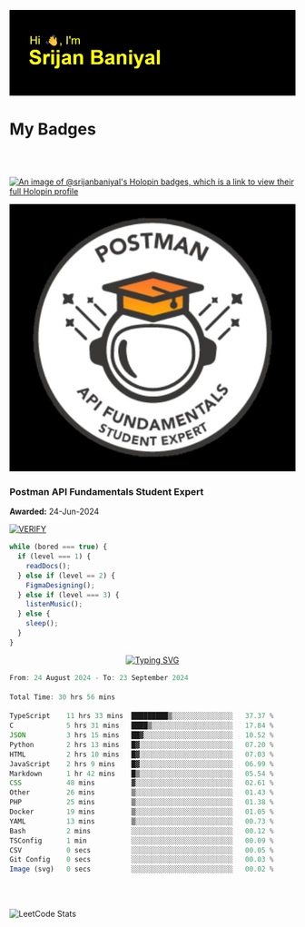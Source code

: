 ![Header](./header.png)

# My Badges

<Br />
<Br />

[![An image of @srijanbaniyal's Holopin badges, which is a link to view their full Holopin profile](https://holopin.me/srijanbaniyal)](https://holopin.io/@srijanbaniyal)

[![Postman API Fundamentals Student Expert](/Postman.jpeg)](https://api.badgr.io/public/assertions/r9BLLy0oTfKJBbkGuDI1zA)

### Postman API Fundamentals Student Expert

**Awarded:** 24-Jun-2024

[![VERIFY](https://img.shields.io/badge/VERIFY-blue)](https://badgecheck.io?url=https%3A%2F%2Fapi.badgr.io%2Fpublic%2Fassertions%2Fr9BLLy0oTfKJBbkGuDI1zA)

```javascript
while (bored === true) {
  if (level === 1) {
    readDocs();
  } else if (level == 2) {
    FigmaDesigning();
  } else if (level === 3) {
    listenMusic();
  } else {
    sleep();
  }
}
```

<p align="center">
  <a href="https://git.io/typing-svg"><img src="https://readme-typing-svg.demolab.com?font=Tilt+Prism&size=30&pause=1000&color=0FF75B&center=true&vCenter=true&width=800&height=80&lines=Time+spent+on+various+Programming+languages" alt="Typing SVG" /></a>
</p>

<!--START_SECTION:waka-->

```TypeScript
From: 24 August 2024 - To: 23 September 2024

Total Time: 30 hrs 56 mins

TypeScript    11 hrs 33 mins  █████████▒░░░░░░░░░░░░░░░   37.37 %
C             5 hrs 31 mins   ████▒░░░░░░░░░░░░░░░░░░░░   17.84 %
JSON          3 hrs 15 mins   ██▓░░░░░░░░░░░░░░░░░░░░░░   10.52 %
Python        2 hrs 13 mins   █▓░░░░░░░░░░░░░░░░░░░░░░░   07.20 %
HTML          2 hrs 10 mins   █▓░░░░░░░░░░░░░░░░░░░░░░░   07.03 %
JavaScript    2 hrs 9 mins    █▓░░░░░░░░░░░░░░░░░░░░░░░   06.99 %
Markdown      1 hr 42 mins    █▒░░░░░░░░░░░░░░░░░░░░░░░   05.54 %
CSS           48 mins         ▓░░░░░░░░░░░░░░░░░░░░░░░░   02.61 %
Other         26 mins         ▒░░░░░░░░░░░░░░░░░░░░░░░░   01.43 %
PHP           25 mins         ▒░░░░░░░░░░░░░░░░░░░░░░░░   01.38 %
Docker        19 mins         ▒░░░░░░░░░░░░░░░░░░░░░░░░   01.05 %
YAML          13 mins         ▒░░░░░░░░░░░░░░░░░░░░░░░░   00.73 %
Bash          2 mins          ░░░░░░░░░░░░░░░░░░░░░░░░░   00.12 %
TSConfig      1 min           ░░░░░░░░░░░░░░░░░░░░░░░░░   00.09 %
CSV           0 secs          ░░░░░░░░░░░░░░░░░░░░░░░░░   00.05 %
Git Config    0 secs          ░░░░░░░░░░░░░░░░░░░░░░░░░   00.03 %
Image (svg)   0 secs          ░░░░░░░░░░░░░░░░░░░░░░░░░   00.02 %
```

<!--END_SECTION:waka-->

<Br />
<Br />

![LeetCode Stats](https://leetcard.jacoblin.cool/Srijan-Baniyal?theme=dark&font=Rasa&ext=contest)
